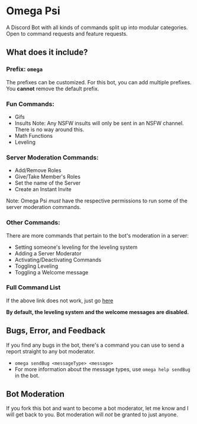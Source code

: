 # Omega Psi
A Discord Bot with all kinds of commands split up into modular categories. Open to command requests and feature requests.

## What does it include?

### Prefix: `omega`
  The prefixes can be customized. For this bot, you can add multiple prefixes. You **cannot** remove the default prefix.
### Fun Commands:
 * Gifs
 * Insults
    Note: Any NSFW insults will only be sent in an NSFW channel. There is no way around this.
 * Math Functions
 * Leveling
### Server Moderation Commands:
 * Add/Remove Roles
 * Give/Take Member's Roles
 * Set the name of the Server
 * Create an Instant Invite
 
 Note: Omega Psi *must* have the respective permissions to run some of the server moderation commands.
### Other Commands:
  There are more commands that pertain to the bot's moderation in a server:
   * Setting someone's leveling for the leveling system
   * Adding a Server Moderator
   * Activating/Deactivating Commands
   * Toggling Leveling
   * Toggling a Welcome message
### Full Command List
If the above link does not work, just go [here](category/commands.md "Commands List")

**By default, the leveling system and the welcome messages are disabled.**

## Bugs, Error, and Feedback
If you find any bugs in the bot, there's a command you can use to send a report straight to any bot moderator.
 * `omega sendBug <messageType> <message>`
 * For more information about the message types, use `omega help sendBug` in the bot.

## Bot Moderation
If you fork this bot and want to become a bot moderator, let me know and I will get back to you.
Bot moderation will *not* be granted to just anyone.
